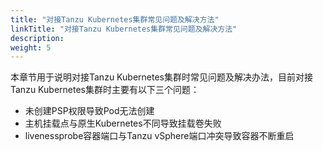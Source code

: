 ```yaml
---
title: "对接Tanzu Kubernetes集群常见问题及解决方法"
linkTitle: "对接Tanzu Kubernetes集群常见问题及解决方法"
description: 
weight: 5
---
```


本章节用于说明对接Tanzu Kubernetes集群时常见问题及解决办法，目前对接Tanzu Kubernetes集群时主要有以下三个问题：

-   未创建PSP权限导致Pod无法创建
-   主机挂载点与原生Kubernetes不同导致挂载卷失败
-   livenessprobe容器端口与Tanzu vSphere端口冲突导致容器不断重启





